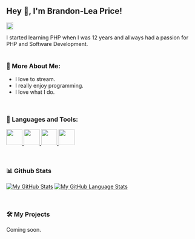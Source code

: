 ## Hey 👋, I'm Brandon-Lea Price!
<a href='https://www.linkedin.com/in/brandon-lea-price-249129172/'><img align='left' alt="linkedin" src="https://raw.githubusercontent.com/rahul-jha98/rahul-jha98/561d474902b59c7429ec22bb73e225696c27b202/assets/linkedin.svg" height='18px'/></a>

<br>


I started learning PHP when I was 12 years and allways had a passion for PHP and Software Development.
<br/>
<br/>


  
### 🧐 More About Me:

- I love to stream.
- I really enjoy programming.
- I love what I do.
<br>

### 🔨 Languages and Tools:
<a href="https://laravel.com"> <img width="42px" src="https://laravel.com/img/logomark.min.svg"/> </a>
<a href="https://php.net"> <img width="42px" stle="color: white;" src="https://www.php.net//images/logos/new-php-logo.svg"/> </a>
<a href="https://github.com"> <img width="42px" stle="color: white;" src="https://github.githubassets.com/images/modules/logos_page/Octocat.png"/> </a>
<a href="https://javascript.com"> <img width="42px" stle="color: white;" src="https://upload.wikimedia.org/wikipedia/commons/thumb/9/99/Unofficial_JavaScript_logo_2.svg/1024px-Unofficial_JavaScript_logo_2.svg.png"/> </a>

<br>


### 📊 Github Stats
<a href='https://github.com/brandonlea/github-stats-transparent'>
  
[![My GitHub Stats](https://github-readme-stats.vercel.app/api/?username=brandonlea&count_private=true&theme=tokyonight&showicons=true)]()
[![My GitHub Language Stats](https://github-readme-stats.vercel.app/api/top-langs/?username=brandonlea&langs_count=5&theme=tokyonight)]()

</a>

<br>

### 🛠️ My Projects
Coming soon.
